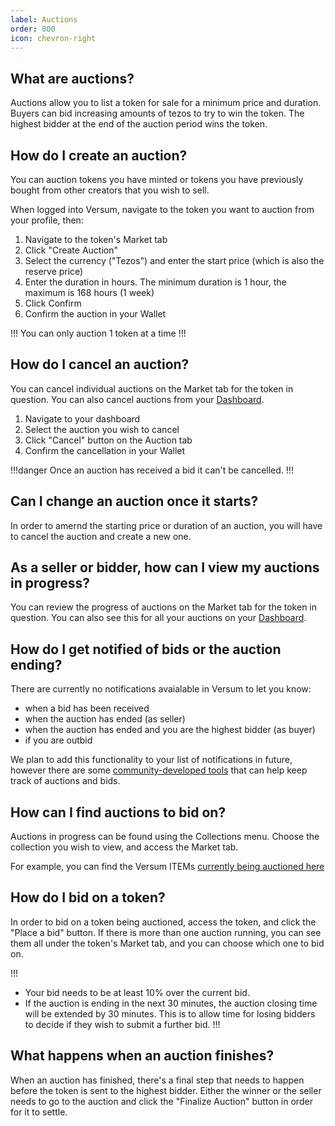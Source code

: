 ```yaml
---
label: Auctions
order: 800
icon: chevron-right
---
```


## What are auctions?

Auctions allow you to list a token for sale for a minimum price and duration. Buyers can bid increasing amounts of tezos to try to win the token. The highest bidder at the end of the auction period wins the token. 


## How do I create an auction?

You can auction tokens you have minted or tokens you have previously bought from other creators that you wish to sell. 

When logged into Versum, navigate to the token you want to auction from your profile, then: 

1. Navigate to the token's Market tab
2. Click "Create Auction"
3. Select the currency ("Tezos") and enter the start price (which is also the reserve price)
4. Enter the duration in hours. The minimum duration is 1 hour, the maximum is 168 hours (1 week)
5. Click Confirm
6. Confirm the auction in your Wallet


!!!
You can only auction 1 token at a time
!!!

## How do I cancel an auction?

You can cancel individual auctions on the Market tab for the token in question. You can also cancel auctions from your [Dashboard](https://versum.xyz/dashboard/auctions). 

1. Navigate to your dashboard
2. Select the auction you wish to cancel
3. Click "Cancel" button on the Auction tab
4. Confirm the cancellation in your Wallet

!!!danger
Once an auction has received a bid it can't be cancelled.
!!!

## Can I change an auction once it starts?

In order to amernd the starting price or duration of an auction, you will have to cancel the auction and create a new one.


## As a seller or bidder, how can I view my auctions in progress?

You can review the progress of auctions on the Market tab for the token in question. You can also see this for all your auctions on your [Dashboard](https://versum.xyz/dashboard/auctions). 

## How do I get notified of bids or the auction ending? 

There are currently no notifications avaialable in Versum to let you know:
* when a bid has been received
* when the auction has ended (as seller)
* when the auction has ended and you are the highest bidder (as buyer)
* if you are outbid

We plan to add this functionality to your list of notifications in future, however there are some [community-developed tools](../community-tools.md) that can help keep track of auctions and bids.


## How can I find auctions to bid on?

Auctions in progress can be found using the Collections menu. Choose the collection you wish to view, and access the Market tab.

For example, you can find the Versum ITEMs [currently being auctioned here](https://versum.xyz/collections/versum/market)

## How do I bid on a token?

In order to bid on a token being auctioned, access the token, and click the "Place a bid" button. If there is more than one auction running, you can see them all under the token's Market tab, and you can choose which one to bid on.

!!!
* Your bid needs to be at least 10% over the current bid.
* If the auction is ending in the next 30 minutes, the auction closing time will be extended by 30 minutes. This is to allow time for losing bidders to decide if they wish to submit a further bid.
!!!

## What happens when an auction finishes?

When an auction has finished, there's a final step that needs to happen before the token is sent to the highest bidder. Either the winner or the seller needs to go to the auction and click the "Finalize Auction" button in order for it to settle.

